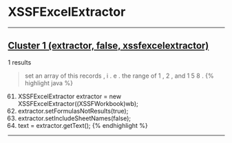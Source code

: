 # XSSFExcelExtractor

***

## [Cluster 1 (extractor, false, xssfexcelextractor)](./1)
1 results
> set an array of this records , i . e . the range of 1 , 2 , and 1 5 8 . 
{% highlight java %}
61. XSSFExcelExtractor extractor = new XSSFExcelExtractor((XSSFWorkbook)wb);
62. extractor.setFormulasNotResults(true);
63. extractor.setIncludeSheetNames(false);
64. text = extractor.getText();
{% endhighlight %}

***

